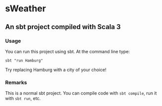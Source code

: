 # sWeather

## An sbt project compiled with Scala 3

### Usage

You can run this project using sbt. At the command line type:

`sbt "run Hamburg"`

Try replacing Hamburg with a city of your choice!

### Remarks

This is a normal sbt project. You can compile code with `sbt compile`, run it with `sbt run`, etc.
